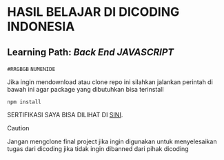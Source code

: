 # HASIL BELAJAR DI DICODING INDONESIA
## Learning Path: _Back End JAVASCRIPT_

`#RRGBGB` `NUMENIDE`

Jika ingin mendownload atau clone repo ini silahkan jalankan perintah di bawah ini agar package yang dibutuhkan bisa terinstall

```
npm install
```

SERTIFIKASI SAYA BISA DILIHAT DI [SINI](https://www.dicoding.com/certificates/JLX12DE8JZ72).

> [!CAUTION]
> Jangan mengclone final project jika ingin digunakan untuk menyelesaikan tugas dari dicoding jika tidak ingin dibanned dari pihak dicoding



